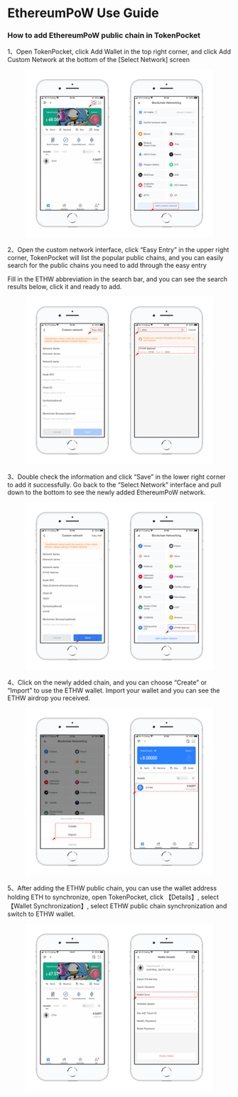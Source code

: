 # EthereumPoW Use Guide

### How to add EthereumPoW public chain in TokenPocket

1、Open TokenPocket, click Add Wallet in the top right corner, and click Add Custom Network at the bottom of the \[Select Network] screen

<figure><img src="../../.gitbook/assets/1 (1) (1) (1).png" alt=""><figcaption></figcaption></figure>

2、Open the custom network interface, click “Easy Entry” in the upper right corner, TokenPocket will list the popular public chains, and you can easily search for the public chains you need to add through the easy entry

Fill in the ETHW abbreviation in the search bar, and you can see the search results below, click it and ready to add.

<figure><img src="../../.gitbook/assets/2 (1) (1) (2).png" alt=""><figcaption></figcaption></figure>

3、Double check the information and click “Save” in the lower right corner to add it successfully. Go back to the “Select Network” interface and pull down to the bottom to see the newly added EthereumPoW network.

<figure><img src="../../.gitbook/assets/3 (5) (1) (2).png" alt=""><figcaption></figcaption></figure>

4、Click on the newly added chain, and you can choose “Create” or “Import” to use the ETHW wallet. Import your wallet and you can see the ETHW airdrop you received.

<figure><img src="../../.gitbook/assets/4 (3).png" alt=""><figcaption></figcaption></figure>

5、After adding the ETHW public chain, you can use the wallet address holding ETH to synchronize, open TokenPocket, click 【Details】, select 【Wallet Synchronization】, select ETHW public chain synchronization and switch to ETHW wallet.

<figure><img src="../../.gitbook/assets/5 (1).png" alt=""><figcaption></figcaption></figure>
